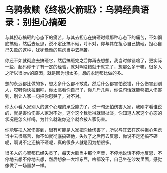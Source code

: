 # 乌鸦救赎《终极火箭班》：乌鸦经典语录：别担心搞砸

与其担心搞砸的心态下的痛苦，与其去担心在搞砸时候那种心态下的痛苦，不如彻底搞砸，然后去反思，说不定还搞不砸，对不对，你与其在担心自己搞砸，担心自己失败的这种，犹犹豫豫的焦虑当中去痛苦。

你还不如就彻底去搞砸它，然后搞砸完之后你再去想想，我当时做错啥了，更实际一些，起码你干了有一定的经验，就对啊没错就干就完了，想那么多干嘛，很多人之所以很low的原因，就是因为想太多，想的永远都比做的多。

想的永远都比做的多，想太多什么都不敢说，然后什么都害怕说错，什么伤害到别人，哎呀你快拉倒吧，你太高看你自己了，你几斤几两，你说句话就能够把人伤害到，别让人家一句把你怼哭了，对不对。

你太小看人家别人的这个心理的承受能力了，说一句还怕伤害人家，我刚才看谁说的，就是害怕伤害人家对不对，这个这个我觉得就很扯淡，你知道人家这个心态的状况是怎么样吗，为什么就说你这个就会被人家伤害。

你能够把人家伤害到，很有可能是人家把你给伤害了，所以与其去在这种担心焦虑当中去很痛苦，你不如就彻底搞砸他，失败了之后再去反思，你说不定还搞不砸呢，啊说不定还搞不砸呢，真的很多人就是因为想很多。

很多人的心智都已经失灵了，每天大脑当中那个声音，不停地说话不停地反思，不停地去想不停地去想，然后想象一大堆东西，啥都没干，自己坐在沙发里面，感觉像做了一场噩梦一样。

